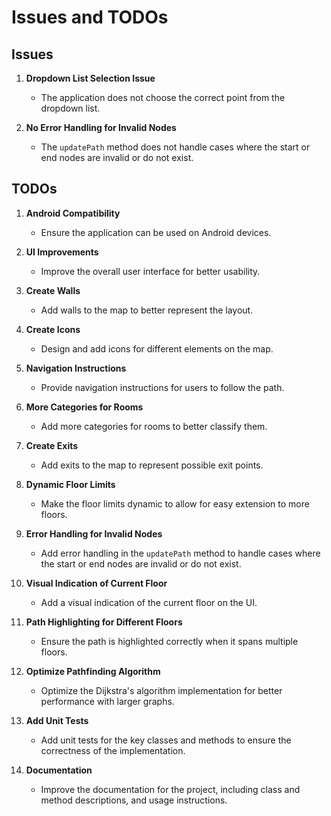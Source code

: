 # Issues and TODOs

## Issues

1. **Dropdown List Selection Issue**

   - The application does not choose the correct point from the dropdown list.

2. **No Error Handling for Invalid Nodes**

   - The `updatePath` method does not handle cases where the start or end nodes are invalid or do not exist.

## TODOs

1. **Android Compatibility**

   - Ensure the application can be used on Android devices.

2. **UI Improvements**

   - Improve the overall user interface for better usability.

3. **Create Walls**

   - Add walls to the map to better represent the layout.

4. **Create Icons**

   - Design and add icons for different elements on the map.

5. **Navigation Instructions**

   - Provide navigation instructions for users to follow the path.

6. **More Categories for Rooms**

   - Add more categories for rooms to better classify them.

7. **Create Exits**

   - Add exits to the map to represent possible exit points.

8. **Dynamic Floor Limits**

   - Make the floor limits dynamic to allow for easy extension to more floors.

9. **Error Handling for Invalid Nodes**

   - Add error handling in the `updatePath` method to handle cases where the start or end nodes are invalid or do not exist.

10. **Visual Indication of Current Floor**

    - Add a visual indication of the current floor on the UI.

11. **Path Highlighting for Different Floors**

    - Ensure the path is highlighted correctly when it spans multiple floors.

12. **Optimize Pathfinding Algorithm**

    - Optimize the Dijkstra's algorithm implementation for better performance with larger graphs.

13. **Add Unit Tests**

    - Add unit tests for the key classes and methods to ensure the correctness of the implementation.

14. **Documentation**
    - Improve the documentation for the project, including class and method descriptions, and usage instructions.
